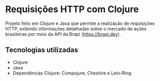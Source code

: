 # Requisições HTTP com Clojure


Projeto feito em Clojure e Java que permite a realização de requisições HTTP, exibindo informações detalhadas sobre o mercado de ações brasileiras por meio da API da Brapi (<https://brapi.dev>).


## Tecnologias utilizadas

* Clojure
* Java
* Dependências Clojure: Compojure, Cheshire e Lein-Ring
